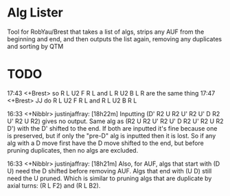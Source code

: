 Alg Lister
==========

Tool for RobYau/Brest that takes a list of algs, strips any AUF from the beginning and end, and then outputs the list again, removing any duplicates and sorting by QTM

TODO
====

17:43 <+Brest> so R L U2 F R L and L R U2 B L R are the same thing
17:47 <+Brest> JJ do R L U2 F R L and R L U2 B R L

16:33 <+Nibblr> justinjaffray: [18h22m] <Brest> Inputting (D' R2 U R2 U' R2 U' D R2 U' R2 U R2) gives no output. Same alg as (R2 U R2 U' R2 U' D R2 U' R2 U R2 
    D') with the D' shifted to the end. If both are inputted it's fine because one is preserved, but if only the "pre-D" alg is inputted then it 
  is lost. So if any alg with a D move first have the D move shifted to the end, but before pruning duplicates, then no algs are excluded.

16:33 <+Nibblr> justinjaffray: [18h21m] <Brest> Also, for AUF, algs that start with (D U) need the D shifted before removing AUF. Algs that end with (U D) 
  still need the U pruned. Which is similar to pruning algs that are duplicate by axial turns: (R L F2) and (R L B2).
